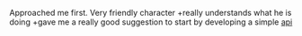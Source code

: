 Approached me first.
Very friendly character 
+really understands what he is doing
+gave me a really good suggestion to start by developing a simple [api](Starting%20With%20Building%20API's.md)
